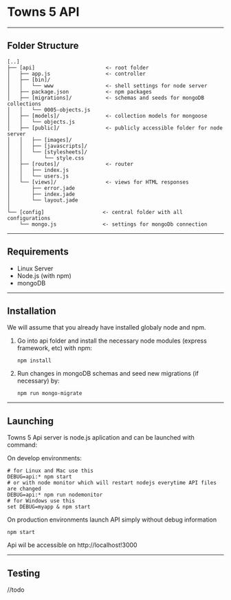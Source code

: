 # Towns 5 API

* * *

## Folder Structure

    [..]
    ├──	[api]                       <- root folder
    │   ├── app.js                  <- controller
    │   ├── [bin]/
    │   │   └── www                 <- shell settings for node server
    │   ├── package.json            <- npm packages
    │   ├── [migrations]/           <- schemas and seeds for mongoDB collections    
    │   │   └── 0005-objects.js     
    │   ├── [models]/               <- collection models for mongoose
    │   │   └── objects.js          
    │   ├── [public]/               <- publicly accessible folder for node server 
    │   │   ├── [images]/
    │   │   ├── [javascripts]/
    │   │   └── [stylesheets]/
    │   │       └── style.css
    │   ├── [routes]/               <- router
    │   │   ├── index.js           
    │   │   └── users.js
    │   └── [views]/                <- views for HTML responses
    │       ├── error.jade
    │       ├── index.jade
    │       └── layout.jade
    │
    └──	[config]                   <- central folder with all configurations
        └── mongo.js               <- settings for mongoDb connection
	
* * *

## Requirements

- Linux Server
- Node.js (with npm)
- mongoDB

* * *

## Installation

We will assume that you already have installed globaly node and npm.

1. Go into api folder and install the necessary node modules (express framework, etc) with npm:

	`npm install`
			
2. Run changes in mongoDB schemas and seed new migrations (if necessary) by: 

    `npm run mongo-migrate`
    
* * *

## Launching

Towns 5 Api server is node.js aplication and can be launched with command:

On develop environments:

	# for Linux and Mac use this
	DEBUG=api:* npm start
	# or with node monitor which will restart nodejs everytime API files are changed
	DEBUG=api:* npm run nodemonitor
	# for Windows use this
	set DEBUG=myapp & npm start

On production environments launch API simply without debug information

    npm start

Api wil be accessible on http://localhost!3000

* * *
	
## Testing

//todo